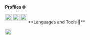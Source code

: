 **Profiles 🌐**

<a href="https://instagram.com/stijn_schuurman/">
  <img align="left" alt="Luducrous's Instagram" width="22px" src="https://cdn.jsdelivr.net/npm/simple-icons@v3/icons/instagram.svg" />
</a>
<a href="https://www.facebook.com/stijn.schuurman.73/">
  <img align="left" alt="Pawan's Facebook" width="22px" src="https://cdn.jsdelivr.net/npm/simple-icons@v3/icons/facebook.svg" />
</a>
<a href="https://github.com/Luducrous">
  <img align="left" alt="Luducrous's Github" width="22px" src="https://cdn.jsdelivr.net/npm/simple-icons@v3/icons/github.svg" />
</a>

</br>
**Languages and Tools 🔨**

<code><img height="20" src="https://cpng.pikpng.com/pngl/s/204-2047555_datei-java-logo-svg-java-logo-svg-clipart.png"></code>

